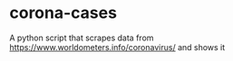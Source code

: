 # corona-cases
A python script that scrapes data from https://www.worldometers.info/coronavirus/ and shows it
